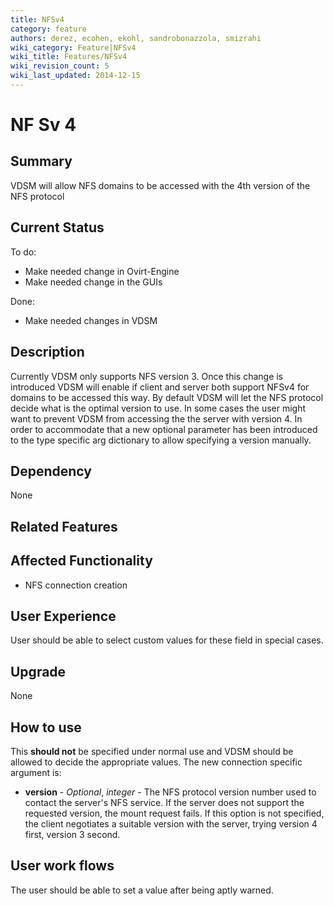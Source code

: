 ```yaml
---
title: NFSv4
category: feature
authors: derez, ecohen, ekohl, sandrobonazzola, smizrahi
wiki_category: Feature|NFSv4
wiki_title: Features/NFSv4
wiki_revision_count: 5
wiki_last_updated: 2014-12-15
---
```


# NF Sv 4

## Summary

VDSM will allow NFS domains to be accessed with the 4th version of the NFS protocol

## Current Status

To do:

*   Make needed change in Ovirt-Engine
*   Make needed change in the GUIs

Done:

*   Make needed changes in VDSM

## Description

Currently VDSM only supports NFS version 3. Once this change is introduced VDSM will enable if client and server both support NFSv4 for domains to be accessed this way. By default VDSM will let the NFS protocol decide what is the optimal version to use. In some cases the user might want to prevent VDSM from accessing the the server with version 4. In order to accommodate that a new optional parameter has been introduced to the type specific arg dictionary to allow specifying a version manually.

## Dependency

None

## Related Features

## Affected Functionality

*   NFS connection creation

## User Experience

User should be able to select custom values for these field in special cases.

## Upgrade

None

## How to use

This **should not** be specified under normal use and VDSM should be allowed to decide the appropriate values. The new connection specific argument is:

*   **version** - *Optional*, *integer* - The NFS protocol version number used to contact the server's NFS service. If the server does not support the requested version, the mount request fails. If this option is not specified, the client negotiates a suitable version with the server, trying version 4 first, version 3 second.

## User work flows

The user should be able to set a value after being aptly warned.
